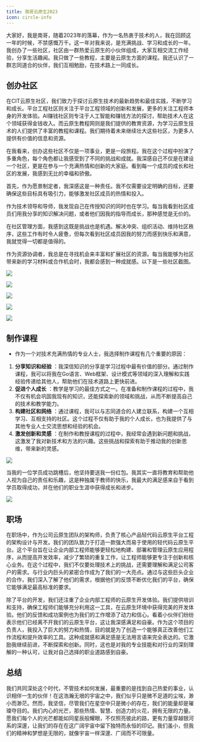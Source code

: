 ```yaml
---
title: 南哥云原生2023
icon: circle-info
---
```



大家好，我是南哥，随着2023年的落幕，作为一名热衷于技术的人，我在回顾这一年的时候，不禁感慨万千。这一年对我来说，是充满挑战、学习和成长的一年。我创办了一些社区，社区由一群热爱云原生的小伙伴组成，大家互相交流工作经验，分享生活趣闻。我只做了一些教程，主要是云原生方面的课程。我还认识了一群志同道合的伙伴，我们互相勉励，在技术路上一同成长。

## 创办社区

在CIT云原生社区，我们致力于探讨云原生技术的最新趋势和最佳实践，不断学习和成长。平台工程社区则关注于平台工程领域的创新和发展，更多的关注工程师本身的开发体验。AI赚钱社区则专注于人工智能和赚钱方法的探讨，帮助技术人在这个领域获得金钱收入。而云原生教程网则是我们提供的教育资源，为学习云原生技术的人们提供了丰富的教程和课程。我们期待着未来继续壮大这些社区，为更多人提供有价值的信息和资源。

在我看来，创办这些社区不仅是一项事业，更是一段旅程。我在这个过程中扮演了多重角色，每个角色都让我感受到了不同的挑战和成就。我深感自己不仅是在建设一个社区，更是在参与一个充满热情和创新的大家庭。看到每一个成员的成长和社区的发展，我感到无比的幸福和骄傲。

首先，作为愿景制定者，我深感这是一种责任。我不仅需要设定明确的目标，还要确保这些目标具有吸引力，能够激发社区成员的热情和投入。

作为技术领导和导师，我发现自己在传授知识的同时也在学习。每当我看到社区成员们用我分享的知识解决问题，或者他们因我的指导而成长，那种感觉是无价的。

在社区管理方面，我感到这既是挑战也是机遇。解决冲突、组织活动、维持社区秩序，这些工作有时令人疲惫，但每次看到社区成员因我的努力而感到快乐和满意，我就觉得一切都是值得的。

作为资源协调者，我总是在寻找机会来丰富和扩展社区的资源。每当我能够为社区带来新的学习材料或合作机会时，我都会感到一种成就感。以下是一些社区截图。


![](https://cdn.jsdelivr.net/gh/mouuii/picture/%E6%88%AA%E5%B1%8F2023-12-19%20%E4%B8%8B%E5%8D%884.39.09.png)

![](https://cdn.jsdelivr.net/gh/mouuii/picture/%E6%88%AA%E5%B1%8F2023-12-19%20%E4%B8%8B%E5%8D%884.39.56.png)

![](https://cdn.jsdelivr.net/gh/mouuii/picture/%E6%88%AA%E5%B1%8F2023-12-19%20%E4%B8%8B%E5%8D%884.40.26.png)

![](https://cdn.jsdelivr.net/gh/mouuii/picture/%E6%88%AA%E5%B1%8F2023-12-19%20%E4%B8%8B%E5%8D%884.41.00.png)

![](https://cdn.jsdelivr.net/gh/mouuii/picture/%E6%88%AA%E5%B1%8F2023-12-19%20%E4%B8%8B%E5%8D%885.01.08.png)



## 制作课程

- 作为一个对技术充满热情的专业人士，我选择制作课程有几个重要的原因： 
1. **分享知识和经验** ：我深信知识的分享是学习过程中最有价值的部分。通过制作课程，我可以将我在Go语言、Web框架、设计模式等领域的深入理解和实践经验传递给其他人，帮助他们在技术道路上更快前进。 
2. **促进个人成长** ：教学是学习的最佳方式之一。在准备和制作课程的过程中，我不仅有机会巩固我现有的知识，还能探索新的领域和挑战，从而不断提高自己的技术和教学能力。 
3. **构建社区和网络** ：通过课程，我可以与志同道合的人建立联系，构建一个互相学习、互相支持的社区。这个过程不仅有助于我的个人成长，也为我提供了与其他专业人士交流思想和经验的机会。 
4. **激发创新和灵感** ：在制作和教授课程的过程中，我经常会遇到新问题和挑战，这激发了我对新技术和方法的兴趣。这些挑战和探索有助于推动我的创新思维，带来新的灵感。 

![](https://cdn.jsdelivr.net/gh/mouuii/picture/%E6%88%AA%E5%B1%8F2023-12-19%20%E4%B8%8B%E5%8D%884.54.05.png)

当我的一位学员成功跳槽后，他坚持要送我一份红包。我其实一直将教育和帮助他人视为自己的责任和乐趣，这是种独属于教师的快乐，我最大的满足感来自于看到学员取得成功，并在他们的职业生涯中获得成长和进步。

![](https://cdn.jsdelivr.net/gh/mouuii/picture/%E6%88%AA%E5%B1%8F2023-12-19%20%E4%B8%8B%E5%8D%885.04.55.png)

## 职场

在职场中，作为公司云原生团队的架构师，负责了核心产品轻代码云原生平台工程的架构设计与开发。我们的团队致力于打造一款强大而易于使用的轻代码云原生平台。这个平台旨在让企业内部工程师能够更轻松地构建、部署和管理云原生应用程序，从而提高开发效率，减少了繁琐的重复工作，让工程师能够更专注于创新和核心业务。在这个过程中，我们不仅要处理技术上的挑战，还需要理解和满足公司客户的需求。与行业内巨头的紧密合作成为了我们的一大亮点。通过与这些巨头企业的合作，我们深入了解了他们的需求，根据他们的反馈不断优化我们的平台，确保它能够满足最高标准的要求。

除了平台的开发，我们还注重了企业内部工程师的云原生开发体验。我们提供培训和支持，确保工程师们能够充分利用这一工具，在云原生环境中获得完美的开发体验。他们的反馈和成功案例也为我们的工作增添了动力和信心。看着小伙伴们纷纷表示他们已经离不开我们的云原生平台，这让我深感满足和自豪。作为这个项目的负责人，我投入了巨大的努力和热情，目的就是为了创造一个能够真正改善他们工作流程和提升效率的工具。这种成就感和满足感是无法用言语来完全表达的。它激励我继续前进，不断探索和创新。同时，这也是对我的专业技能和对行业的深刻理解的一种认可，让我对自己选择的职业道路感到自豪。

## 总结

我们共同深处这个时代，不管技术如何发展，最重要的是找到自己热爱的事业，认识相伴一生的伙伴！在这浩瀚无垠的宇宙之中，我们似乎只是微不足道的尘埃，渺小而渺茫。然而，我坚信，尽管我们在星空中只是微小的存在，我们的能量却是璀璨夺目的。我们内心的光芒，那些热情、智慧、创造力的火花，拥有无限的力量。愿我们每个人的光芒都能如同星辰般耀眼，不仅照亮彼此的路，更有力量穿越银河系的深邃，让我们的存在在这广阔宇宙中留下独特而永恒的印记。我们虽小，但我们的精神和梦想是无限的，就像宇宙一样深邃、广阔而不可限量。